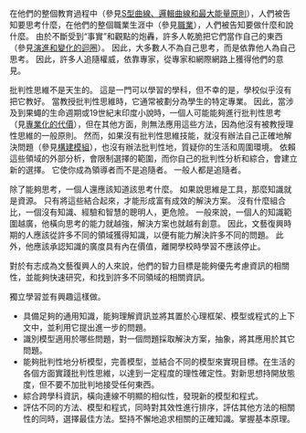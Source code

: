 在他們的整個教育過程中（參見[S型曲線、邏輯曲線和最大能量原則]()），人們被告知要思考什麼，在他們的整個職業生涯中（參見[職業]()），人們被告知要做什麼和說什麼。
由於不斷受到“事實”和觀點的炮轟，許多人乾脆把它們當作自己的東西（參見[演進和變化的迴圈]()）。
因此，大多數人不為自己思考，而是依靠他人為自己思考。
因此，許多人追隨權威，依靠專家，從專家和網際網路上獲得他們的意見。

批判性思維不是天生的。
這是一門可以學習的學科，但不幸的是，學校似乎沒有把它教好。
當教授批判性思維時，它通常被劃分為學生的特定專業。
因此，當涉及到果蠅的生命週期或19世紀末印度小說時，一個人可能能夠進行批判性思考（見[專業化的代價]()），但在其他方面，則無法應用這些方法，因為他沒有被教授理性思維的一般原則。
然而，如果沒有批判性思維技能，就沒有辦法自己正確地解決問題（參見[構建模組]()），也沒有辦法批判性地，質疑你的生活和周圍環境。
依賴這些領域的外部分析，會限制選擇的範圍，而你自己的批判性分析和綜合，會建立新的選擇。
它使你成為領導者而不是追隨者。
一般人都是追隨者。

除了能夠思考，一個人還應該知道該思考什麼。
如果說思維是工具，那麼知識就是資源。
只有將這些結合起來，才能形成富有成效的解決方案。
沒有什麼組合比，一個沒有知識、經驗和智慧的聰明人，更危險。
一般來說，一個人的知識範圍越廣，他橫向思考的能力就越強，解決方案也就越有創意。
因此，文藝復興時期的人應該從許多不同的領域獲得知識，以便有能力解決許多不同的問題。
此外，他應該承認知識的廣度具有內在價值，離開學校時學習不應該停止。

對於有志成為文藝復興人的人來說，他們的智力目標是能夠優先考慮資訊的相關性，並能夠快速研究，和找到許多不同領域的相關資訊。

獨立學習並有興趣這樣做。

- 具備足夠的通用知識，能夠理解資訊並將其置於心理框架、模型或程式的上下文中，並利用它提出進一步的問題。
- 識別模型適用於哪些問題，對一個問題採取解決方案，抽象，將其應用於其它問題。
- 能夠批判性地分析模型，完善模型，並結合不同的模型來實現目標。在生活的各個方面實踐批判性思維，以達到一定程度的理性確定性。對新思想持開放態度，但不要不加批判地接受任何東西。
- 綜合跨學科資訊，橫向連線不明顯的相似性，發現新的模型和程式。
- 評估不同的方法、模型和程式，同時對其效性進行排序，評估其他方法的相關性的同時，選擇最佳方法。堅持不懈地追求相關的正確知識。掌握基本原理。

